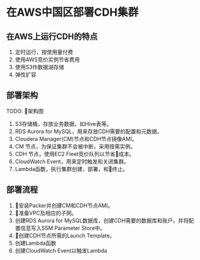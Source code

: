 # 在AWS中国区部署CDH集群
## 在AWS上运行CDH的特点
1. 定时运行，按使用量付费
2. 使用AWS竞价实例节省费用
3. 使用S3作数据湖存储
4. 弹性扩容

## 部署架构
TODO: 架构图
1. S3存储桶，存放业务数据，如Hive表等。
2. RDS Aurora for MySQL，用来存放CDH需要的配置和元数据。
3. Cloudera Manager(CM)节点和CDH节点镜像AMI。
4. CM 节点，为保证集群不会被中断，采用按需实例。
5. CDH 节点，使用EC2 Fleet竞价队列以节省成本。
6. CloudWatch Event，用来定时触发和关闭集群。
7. Lambda函数，执行集群创建，部署，和终止。

## 部署流程
1. 安装Packer并创建CM和CDH节点AMI。
2. 准备VPC及相应的子网。
3. 创建RDS Aurora for MySQL数据库，创建CDH需要的数据库和账户，并将配置信息写入SSM Parameter Store中。
4. 创建CDH节点所需的Launch Template。
5. 创建Lambda函数
6. 创建CloudWatch Event以触发Lambda